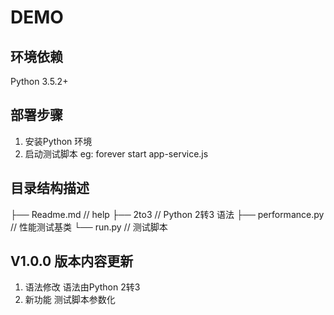 DEMO
===========================

## 环境依赖
Python 3.5.2+

## 部署步骤
1. 安装Python 环境
2. 启动测试脚本
    eg: forever start app-service.js

## 目录结构描述
├── Readme.md                   // help
├── 2to3                        // Python 2转3 语法
├── performance.py              // 性能测试基类
└── run.py                      // 测试脚本
## V1.0.0 版本内容更新
1. 语法修改   语法由Python 2转3
2. 新功能   测试脚本参数化
